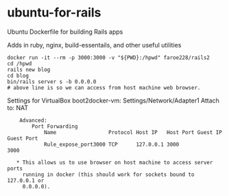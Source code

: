 # ubuntu-for-rails

Ubuntu Dockerfile for building Rails apps

Adds in ruby, nginx, build-essentails, and other useful utilities

    docker run -it --rm -p 3000:3000 -v "${PWD}:/hpwd" faroe228/rails2
    cd /hpwd
    rails new blog
    cd blog
    bin/rails server s -b 0.0.0.0
    # above line is so we can access from host machine web browser.

Settings for VirtualBox boot2docker-vm:
    Settings/Network/Adapter1
        Attach to: NAT
        
        Advanced:
            Port Forwarding
                Name                 Protocol Host IP   Host Port Guest IP Guest Port
                Rule_expose_port3000 TCP      127.0.0.1 3000               3000
                
       * This allows us to use browser on host machine to access server ports
         running in docker (this should work for sockets bound to 127.0.0.1 or
         0.0.0.0).
         
         
        
